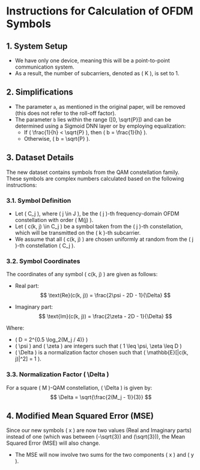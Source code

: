 # Instructions for Calculation of OFDM Symbols

## 1. System Setup

- We have only one device, meaning this will be a point-to-point communication system.
- As a result, the number of subcarriers, denoted as \( K \), is set to 1.

## 2. Simplifications

- The parameter `a`, as mentioned in the original paper, will be removed (this does not refer to the roll-off factor).
- The parameter `b` lies within the range \([0, \sqrt{P}]\) and can be determined using a Sigmoid DNN layer or by employing equalization:
  - If \( \frac{1}{h} < \sqrt{P} \), then \( b = \frac{1}{h} \).
  - Otherwise, \( b = \sqrt{P} \).

## 3. Dataset Details

The new dataset contains symbols from the QAM constellation family. These symbols are complex numbers calculated based on the following instructions:

### 3.1. Symbol Definition

- Let \( C_j \), where \( j \in J \), be the \( j \)-th frequency-domain OFDM constellation with order \( M(j) \).
- Let \( c(k, j) \in C_j \) be a symbol taken from the \( j \)-th constellation, which will be transmitted on the \( k \)-th subcarrier.
- We assume that all \( c(k, j) \) are chosen uniformly at random from the \( j \)-th constellation \( C_j \).

### 3.2. Symbol Coordinates

The coordinates of any symbol \( c(k, j) \) are given as follows:

- Real part:
  $$
  \text{Re}(c(k, j)) = \frac{2\psi - 2D - 1}{\Delta}
  $$

- Imaginary part:
  $$
  \text{Im}(c(k, j)) = \frac{2\zeta - 2D - 1}{\Delta}
  $$

Where:
- \( D = 2^{0.5 \log_2(M_j / 4)} \)
- \( \psi \) and \( \zeta \) are integers such that \( 1 \leq \psi, \zeta \leq D \)
- \( \Delta \) is a normalization factor chosen such that \( \mathbb{E}[|c(k, j)|^2] = 1 \).

### 3.3. Normalization Factor \( \Delta \)

For a square \( M \)-QAM constellation, \( \Delta \) is given by:
$$
\Delta = \sqrt{\frac{2(M_j - 1)}{3}}
$$

## 4. Modified Mean Squared Error (MSE)

Since our new symbols \( x \) are now two values (Real and Imaginary parts) instead of one (which was between \(-\sqrt{3}\) and \(\sqrt{3}\)), the Mean Squared Error (MSE) will also change.

- The MSE will now involve two sums for the two components \( x \) and \( y \).

